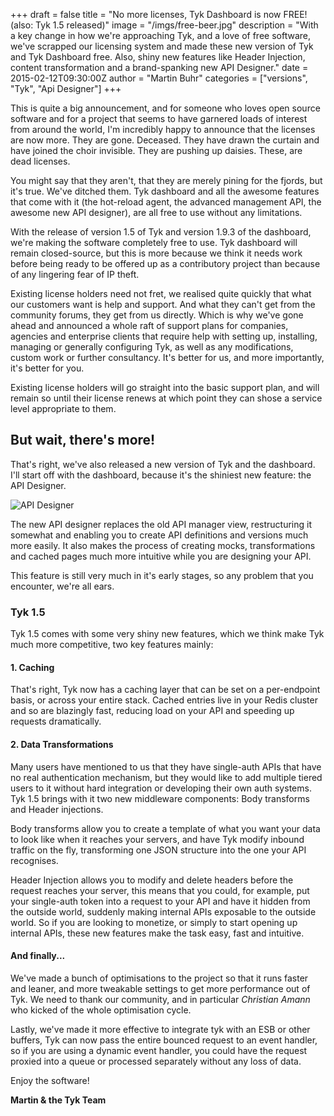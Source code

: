 +++
draft = false
title = "No more licenses, Tyk Dashboard is now FREE! (also: Tyk 1.5 released)"
image = "/imgs/free-beer.jpg"
description = "With a key change in how we're approaching Tyk, and a love of free software, we've scrapped our licensing system and made these new version of Tyk and Tyk Dashboard free. Also, shiny new features like Header Injection, content transformation and a brand-spanking new API Designer."
date = 2015-02-12T09:30:00Z
author = "Martin Buhr"
categories = ["versions", "Tyk", "Api Designer"]
+++

This is quite a big announcement, and for someone who loves open source software and for a project that seems to have garnered loads of interest from around the world, I'm incredibly
happy to announce that the licenses are now more. They are gone. Deceased. They have drawn the curtain and have joined the choir invisible. They are pushing up daisies. These, are dead licenses.

You might say that they aren't, that they are merely pining for the fjords, but it's true. We've ditched them. Tyk dashboard and all the awesome features that come with it (the hot-reload agent, the
advanced management API, the awesome new API designer), are all free to use without any limitations.

With the release of version 1.5 of Tyk and version 1.9.3 of the dashboard, we're making the software completely free to use. Tyk dashboard will remain closed-source, but this is more because we 
think it needs work before being ready to be offered up as a contributory project than because of any lingering fear of IP theft.

Existing license holders need not fret, we realised quite quickly that what our customers want is help and support. And what they can't get from the community forums, they get from us directly.
Which is why we've gone ahead and announced a whole raft of support plans for companies, agencies and enterprise clients that require help with setting up, installing, managing or generally configuring Tyk,
as well as any modifications, custom work or further consultancy. It's better for us, and more importantly, it's better for you.

Existing license holders will go straight into the basic support plan, and will remain so until their license renews at which point they can shose a service level appropriate to them.

## But wait, there's more!

That's right, we've also released a new version of Tyk and the dashboard. I'll start off with the dashboard, because it's the shiniest new feature: the API Designer.

![API Designer](/imgs/api-designer.png)

The new API designer replaces the old API manager view, restructuring it somewhat and enabling you to create API definitions and versions much more easily. It also makes the process of creating
mocks, transformations and cached pages much more intuitive while you are designing your API.

This feature is still very much in it's early stages, so any problem that you encounter, we're all ears.

### Tyk 1.5

Tyk 1.5 comes with some very shiny new features, which we think make Tyk much more competitive, two key features mainly:

#### 1. Caching

That's right, Tyk now has a caching layer that can be set on a per-endpoint basis, or across your entire stack. Cached entries live in your Redis cluster and so are blazingly fast, reducing load 
on your API and speeding up requests dramatically.

#### 2. Data Transformations

Many users have mentioned to us that they have single-auth APIs that have no real authentication mechanism, but they would like to add multiple tiered users to it without hard integration or developing
their own auth systems. Tyk 1.5 brings with it two new middleware components: Body transforms and Header injections.

Body transforms allow you to create a template of what you want your data to look like when it reaches your servers, and have Tyk modify inbound traffic on the fly, transforming one JSON structure into
the one your API recognises.

Header Injection allows you to modify and delete headers before the request reaches your server, this means that you could, for example, put your single-auth token into a request to your API
and have it hidden from the outside world, suddenly making internal APIs exposable to the outside world. So if you are looking to monetize, or simply to start opening up internal APIs, these new
features make the task easy, fast and intuitive.

#### And finally...

We've made a bunch of optimisations to the project so that it runs faster and leaner, and more tweakable settings to get more performance out of Tyk. We need to thank our community, and in particular 
*Christian Amann* who kicked of the whole optimisation cycle.

Lastly, we've made it more effective to integrate tyk with an ESB or other buffers, Tyk can now pass the entire bounced request to an event handler, so if you are using a dynamic event handler, you could
have the request proxied into a queue or processed separately without any loss of data.

Enjoy the software!

**Martin & the Tyk Team**